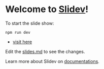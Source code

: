# Welcome to [Slidev](https://github.com/slidevjs/slidev)!

To start the slide show:

```
npm run dev
```
- [visit here](http://localhost:3030)

Edit the [slides.md](./slides.md) to see the changes.

Learn more about Slidev on [documentations](https://sli.dev/).
